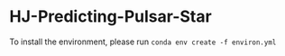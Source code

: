 # HJ-Predicting-Pulsar-Star

To install the environment, please run
`conda env create -f environ.yml`